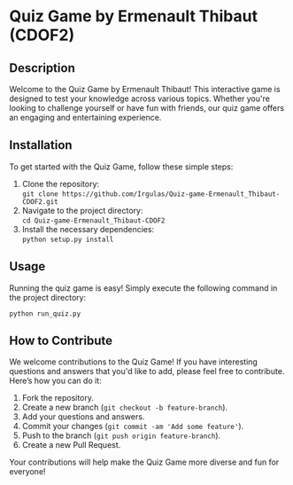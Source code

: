 <h1>Quiz Game by Ermenault Thibaut (CDOF2)</h1>

<h2>Description</h2>
<p>Welcome to the Quiz Game by Ermenault Thibaut! This interactive game is designed to test your knowledge across various topics. Whether you're looking to challenge yourself or have fun with friends, our quiz game offers an engaging and entertaining experience.</p>

<h2>Installation</h2>
<p>To get started with the Quiz Game, follow these simple steps:</p>
<ol>
    <li>Clone the repository:<br>
        <code>git clone https://github.com/Irgulas/Quiz-game-Ermenault_Thibaut-CDOF2.git</code>
    </li>
    <li>Navigate to the project directory:<br>
        <code>cd Quiz-game-Ermenault_Thibaut-CDOF2</code>
    </li>
    <li>Install the necessary dependencies:<br>
        <code>python setup.py install</code>
    </li>
</ol>

<h2>Usage</h2>
<p>Running the quiz game is easy! Simply execute the following command in the project directory:</p>
   <code>python run_quiz.py</code>

<h2>How to Contribute</h2>
<p>We welcome contributions to the Quiz Game! If you have interesting questions and answers that you'd like to add, please feel free to contribute. Here’s how you can do it:</p>
<ol>
    <li>Fork the repository.</li>
    <li>Create a new branch (<code>git checkout -b feature-branch</code>).</li>
    <li>Add your questions and answers.</li>
    <li>Commit your changes (<code>git commit -am 'Add some feature'</code>).</li>
    <li>Push to the branch (<code>git push origin feature-branch</code>).</li>
    <li>Create a new Pull Request.</li>
</ol>
<p>Your contributions will help make the Quiz Game more diverse and fun for everyone!</p>